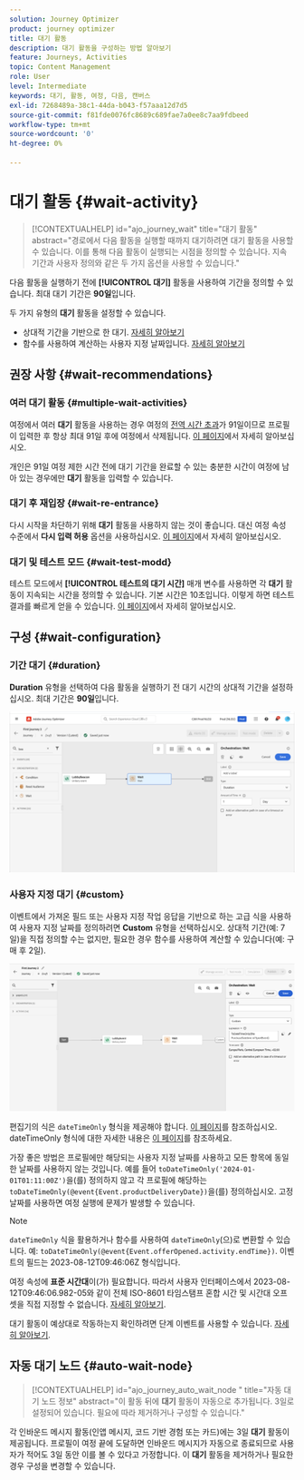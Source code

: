 ```yaml
---
solution: Journey Optimizer
product: journey optimizer
title: 대기 활동
description: 대기 활동을 구성하는 방법 알아보기
feature: Journeys, Activities
topic: Content Management
role: User
level: Intermediate
keywords: 대기, 활동, 여정, 다음, 캔버스
exl-id: 7268489a-38c1-44da-b043-f57aaa12d7d5
source-git-commit: f81fde0076fc8689c689fae7a0ee8c7aa9fdbeed
workflow-type: tm+mt
source-wordcount: '0'
ht-degree: 0%

---
```


# 대기 활동 {#wait-activity}

>[!CONTEXTUALHELP]
>id="ajo_journey_wait"
>title="대기 활동"
>abstract="경로에서 다음 활동을 실행할 때까지 대기하려면 대기 활동을 사용할 수 있습니다. 이를 통해 다음 활동이 실행되는 시점을 정의할 수 있습니다. 지속 기간과 사용자 정의와 같은 두 가지 옵션을 사용할 수 있습니다."

다음 활동을 실행하기 전에 **[!UICONTROL 대기]** 활동을 사용하여 기간을 정의할 수 있습니다.  최대 대기 기간은 **90일**&#x200B;입니다.

두 가지 유형의 **대기** 활동을 설정할 수 있습니다.

* 상대적 기간을 기반으로 한 대기. [자세히 알아보기](#duration)
* 함수를 사용하여 계산하는 사용자 지정 날짜입니다. [자세히 알아보기](#custom)

<!--
* [Email send time optimization](#email_send_time_optimization)
* [Fixed date](#fixed_date) 
-->

## 권장 사항 {#wait-recommendations}

### 여러 대기 활동 {#multiple-wait-activities}

여정에서 여러 **대기** 활동을 사용하는 경우 여정의 [전역 시간 초과](journey-properties.md#global_timeout)가 91일이므로 프로필이 입력한 후 항상 최대 91일 후에 여정에서 삭제됩니다. [이 페이지](journey-properties.md#global_timeout)에서 자세히 알아보십시오.

개인은 91일 여정 제한 시간 전에 대기 기간을 완료할 수 있는 충분한 시간이 여정에 남아 있는 경우에만 **대기** 활동을 입력할 수 있습니다.

### 대기 후 재입장 {#wait-re-entrance}

다시 시작을 차단하기 위해 **대기** 활동을 사용하지 않는 것이 좋습니다. 대신 여정 속성 수준에서 **다시 입력 허용** 옵션을 사용하십시오. [이 페이지](../building-journeys/journey-properties.md#entrance)에서 자세히 알아보십시오.

### 대기 및 테스트 모드 {#wait-test-modd}

테스트 모드에서 **[!UICONTROL 테스트의 대기 시간]** 매개 변수를 사용하면 각 **대기** 활동이 지속되는 시간을 정의할 수 있습니다. 기본 시간은 10초입니다. 이렇게 하면 테스트 결과를 빠르게 얻을 수 있습니다. [이 페이지](../building-journeys/testing-the-journey.md)에서 자세히 알아보십시오.

## 구성 {#wait-configuration}

### 기간 대기 {#duration}

**Duration** 유형을 선택하여 다음 활동을 실행하기 전 대기 시간의 상대적 기간을 설정하십시오. 최대 기간은 **90일**&#x200B;입니다.

![대기 기간 정의](assets/journey55.png)

<!--
## Fixed date wait{#fixed_date}

Select the date for the execution of the next activity.

![](assets/journey56.png)

-->

### 사용자 지정 대기 {#custom}

이벤트에서 가져온 필드 또는 사용자 지정 작업 응답을 기반으로 하는 고급 식을 사용하여 사용자 지정 날짜를 정의하려면 **Custom** 유형을 선택하십시오. 상대적 기간(예: 7일)을 직접 정의할 수는 없지만, 필요한 경우 함수를 사용하여 계산할 수 있습니다(예: 구매 후 2일).

![식을 사용하여 사용자 지정 대기 정의](assets/journey57.png)

편집기의 식은 `dateTimeOnly` 형식을 제공해야 합니다. [이 페이지](expression/expressionadvanced.md)를 참조하십시오. dateTimeOnly 형식에 대한 자세한 내용은 [이 페이지](expression/data-types.md)를 참조하세요.

가장 좋은 방법은 프로필에만 해당되는 사용자 지정 날짜를 사용하고 모든 항목에 동일한 날짜를 사용하지 않는 것입니다. 예를 들어 `toDateTimeOnly('2024-01-01T01:11:00Z')`을(를) 정의하지 않고 각 프로필에 해당하는 `toDateTimeOnly(@event{Event.productDeliveryDate})`을(를) 정의하십시오. 고정 날짜를 사용하면 여정 실행에 문제가 발생할 수 있습니다.


>[!NOTE]
>
>`dateTimeOnly` 식을 활용하거나 함수를 사용하여 `dateTimeOnly`(으)로 변환할 수 있습니다. 예: `toDateTimeOnly(@event{Event.offerOpened.activity.endTime})`. 이벤트의 필드는 2023-08-12T09:46:06Z 형식입니다.
>
>여정 속성에 **표준 시간대**&#x200B;이(가) 필요합니다. 따라서 사용자 인터페이스에서 2023-08-12T09:46:06.982-05와 같이 전체 ISO-8601 타임스탬프 혼합 시간 및 시간대 오프셋을 직접 지정할 수 없습니다. [자세히 알아보기](../building-journeys/timezone-management.md).


대기 활동이 예상대로 작동하는지 확인하려면 단계 이벤트를 사용할 수 있습니다. [자세히 알아보기](../reports/query-examples.md#common-queries).

<!--## Email send time optimization{#email_send_time_optimization}

This type of wait uses a score calculated in Adobe Experience Platform. The score calculates the propensity to click or open an email in the future based on past behavior. Note that the algorithm calculating the score needs a certain amount of data to work. As a result, when it does not have enough data, the default wait time will apply. At publication time, you'll be notified that the default time applies.

>[!NOTE]
>
>The first event of your journey must have a namespace.
>
>This capability is only available after an **[!UICONTROL Email]** activity. You need to have Adobe Campaign Standard.

1. In the **[!UICONTROL Amount of time]** field, define the number of hours to consider to optimize email sending.
1. In the **[!UICONTROL Optimization type]** field, choose if the optimization should increase clicks or opens.
1. In the **[!UICONTROL Default time]** field, define the default time to wait if the predictive send time score is not available.

    >[!NOTE]
    >
    >Note that the send time score can be unavailable because there is not enough data to perform the calculation. In this case, you will be informed, at publication time, that the default time applies.

![](assets/journey57bis.png)-->

## 자동 대기 노드  {#auto-wait-node}


>[!CONTEXTUALHELP]
>id="ajo_journey_auto_wait_node "
>title="자동 대기 노드 정보"
>abstract="이 활동 뒤에 **대기** 활동이 자동으로 추가됩니다. 3일로 설정되어 있습니다. 필요에 따라 제거하거나 구성할 수 있습니다."

각 인바운드 메시지 활동(인앱 메시지, 코드 기반 경험 또는 카드)에는 3일 **대기** 활동이 제공됩니다. 프로필이 여정 끝에 도달하면 인바운드 메시지가 자동으로 종료되므로 사용자가 적어도 3일 동안 이를 볼 수 있다고 가정합니다. 이 **대기** 활동을 제거하거나 필요한 경우 구성을 변경할 수 있습니다.